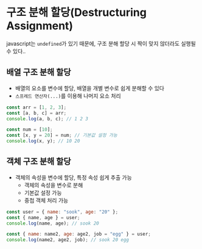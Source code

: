 # 구조 분해 할당(Destructuring Assignment)

javascript는 `undefined`가 있기 때문에, 구조 분해 할당 시 짝이 맞지 않더라도 실행될 수 있다..

## 배열 구조 분해 할당

- 배열의 요소를 변수에 할당, 배열을 개별 변수로 쉽게 분해할 수 있다
- `스프레드 연산자(...)`를 이용해 나머지 요소 처리

```javascript
const arr = [1, 2, 3];
const [a, b, c] = arr;
console.log(a, b, c); // 1 2 3

const num = [10];
const [x, y = 20] = num; // 기본값 설정 가능
console.log(x, y); // 10 20
```

## 객체 구조 분해 할당

- 객체의 속성을 변수에 할당, 특정 속성 쉽게 추출 가능
  - 객체의 속성을 변수로 분해
  - 기본값 설정 가능
  - 중첩 객체 처리 가능

```javascript
const user = { name: "sook", age: "20" };
const { name, age } = user;
console.log(name, age); // sook 20

const { name: name2, age: age2, job = "egg" } = user;
console.log(name2, age2, job); // sook 20 egg
```

